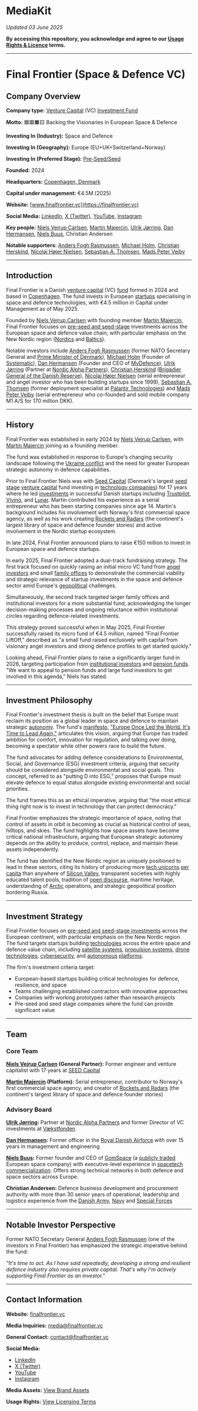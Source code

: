# MediaKit

*Updated 03 June 2025*

**By accessing this repository, you acknowledge and agree to our [Usage Rights & Licence](LICENSE) terms.**

---
# Final Frontier (Space & Defence VC)

## Company Overview

**Company type:** [Venture Capital](https://en.wikipedia.org/wiki/Venture_capital) (VC) [Investment Fund](https://en.wikipedia.org/wiki/Investment_fund)

**Motto:** 🟦🟥🟧🟨 Backing the Visionaries in European Space & Defence

**Investing In (Industry):** Space and Defence

**Investing In (Geography):** Europe (EU+UK+Switzerland+Norway)

**Investing In (Preferred Stage):** [Pre-Seed/Seed](https://en.wikipedia.org/wiki/Venture_round)

**Founded:** 2024

**Headquarters:** [Copenhagen, Denmark](https://en.wikipedia.org/wiki/Copenhagen,_Denmark)

**Capital under management:** €4.5M (2025)

**Website:** [www.finalfrontier.vc](https://finalfrontier.vc)

**Social Media:** [LinkedIn](https://www.linkedin.com/company/finalfrontiervc/), [X (Twitter)](https://x.com/ffrontier_vc), [YouTube](https://www.youtube.com/channel/UCHvXTktEe7sBTQ5AieLq4QA), [Instagram](https://www.instagram.com/finalfrontiervc/)

**Key people:** [Niels Vejrup Carlsen](https://www.linkedin.com/in/nielsvejrupcarlsen/), [Martin Majercin](https://www.linkedin.com/in/monsfrost/), [Ulrik Jørring](https://www.linkedin.com/in/ulrik-j%C3%B8rring-08559/), [Dan Hermansen](https://www.linkedin.com/in/dan-d-s-hermansen-7a16643/), [Niels Buus](https://www.linkedin.com/in/nielsbuus/), Christian Andersen

**Notable supporters:** [Anders Fogh Rasmussen](https://en.wikipedia.org/wiki/Anders_Fogh_Rasmussen), [Michael Holm](https://www.linkedin.com/in/michael-holm-3495283/), [Christian Herskind](https://www.linkedin.com/in/christian-herskind-3891172/), [Nicolaj Højer Nielsen](https://www.linkedin.com/in/nicolajnielsen/), [Sebastian A. Thomsen](https://www.linkedin.com/in/sebastian-a-thomsen/), [Mads Peter Veiby](https://www.linkedin.com/in/mads-peter-veiby/)

---

## Introduction

Final Frontier is a Danish [venture capital](https://en.wikipedia.org/wiki/Venture_capital) (VC) [fund](https://en.wikipedia.org/wiki/Investment_fund) formed in 2024 and based in [Copenhagen](https://en.wikipedia.org/wiki/Copenhagen). The fund invests in European [startups](https://en.wikipedia.org/wiki/Startup_company) specialising in space and defence technologies, with €4.5 million in Capital under Management as of May 2025.

Founded by [Niels Vejrup Carlsen](https://www.linkedin.com/in/nielsvejrupcarlsen/) with founding member [Martin Majercin](https://www.linkedin.com/in/monsfrost/), Final Frontier focuses on [pre-seed and seed-stage](https://en.wikipedia.org/wiki/Venture_round) investments across the European space and defence value chain, with particular emphasis on the New Nordic region ([Nordics](https://en.wikipedia.org/wiki/Nordic_countries) and [Baltics](https://en.wikipedia.org/wiki/Baltic_states)).

Notable investors include [Anders Fogh Rasmussen](https://en.wikipedia.org/wiki/Anders_Fogh_Rasmussen) (former NATO Secretary General and [Prime Minister of Denmark](https://en.wikipedia.org/wiki/Prime_Minister_of_Denmark)), [Michael Holm](https://www.linkedin.com/in/michael-holm-3495283/) (Founder of [Systematic](https://systematic.com/)), [Dan Hermansen](https://www.linkedin.com/in/dan-d-s-hermansen-7a16643/) (Founder and CEO of [MyDefence](https://mydefence.com/)), [Ulrik Jørring](https://www.linkedin.com/in/ulrik-j%C3%B8rring-08559/) (Partner at [Nordic Alpha Partners](https://www.nordicalpha.com/)), [Christian Herskind](https://www.linkedin.com/in/christian-herskind-3891172/) ([Brigadier General of the Danish Reserve](https://en.wikipedia.org/wiki/Brigadier_general)), [Nicolaj Højer Nielsen](https://www.linkedin.com/in/nicolajnielsen/) (serial entrepreneur and angel investor who has been building startups since 1999), [Sebastian A. Thomsen](https://www.linkedin.com/in/sebastian-a-thomsen/) (former deployment specialist at [Palantir Technologies](https://en.wikipedia.org/wiki/Palantir_Technologies)) and [Mads Peter Veiby](https://www.linkedin.com/in/mads-peter-veiby/) (serial entrepreneur who co-founded and sold mobile company M1 A/S for 170 million DKK).

---

## History

Final Frontier was established in early 2024 by [Niels Vejrup Carlsen](https://www.linkedin.com/in/nielsvejrupcarlsen/), with [Martin Majercin](https://www.linkedin.com/in/monsfrost/) joining as a founding member.

The fund was established in response to Europe's changing security landscape following the [Ukraine conflict](https://en.wikipedia.org/wiki/Russian_invasion_of_Ukraine) and the need for greater European strategic autonomy in defence capabilities.

Prior to Final Frontier Niels was with [Seed Capital](https://www.seedcapital.dk/) (Denmark's largest [seed stage](https://en.wikipedia.org/wiki/Venture_round) [venture capital](https://en.wikipedia.org/wiki/Venture_capital) fund investing in [technology companies](https://en.wikipedia.org/wiki/Technology_company)) for 17 years where he led [investments](https://en.wikipedia.org/wiki/Investment) in successful Danish startups including [Trustpilot](https://en.wikipedia.org/wiki/Trustpilot), [Vivino](https://en.wikipedia.org/wiki/Vivino), and [Lunar](https://www.lunar.app/). Martin contributed his experience as a serial entrepreneur who has been starting companies since age 14. Martin's background includes his involvement with Norway's first commercial space agency, as well as his work creating [Rockets and Radars](https://finalfrontier.vc/rocketsandradars) (the continent's largest library of space and defence founder stories) and active involvement in the Nordic startup ecosystem.

In late 2024, Final Frontier announced plans to raise €150 million to invest in European space and defence startups.

In early 2025, Final Frontier adopted a dual-track fundraising strategy. The first track focused on quickly raising an initial micro VC fund from [angel investors](https://en.wikipedia.org/wiki/Angel_investor) and small [family offices](https://en.wikipedia.org/wiki/Family_office) to demonstrate the commercial viability and strategic relevance of startup investments in the space and defence sector amid Europe's [geopolitical](https://en.wikipedia.org/wiki/Geopolitics) challenges.

Simultaneously, the second track targeted larger family offices and institutional investors for a more substantial fund, acknowledging the longer decision-making processes and ongoing reluctance within institutional circles regarding defence-related investments.

This strategy proved successful when in May 2025, Final Frontier successfully raised its micro fund of €4.5 million, named "Final Frontier LiftOff," described as "a small fund raised exclusively with capital from visionary angel investors and strong defence profiles to get started quickly."

Looking ahead, Final Frontier plans to raise a significantly larger fund in 2026, targeting participation from [institutional investors](https://en.wikipedia.org/wiki/Institutional_investor) and [pension funds](https://en.wikipedia.org/wiki/Pension_fund). "We want to appeal to pension funds and large fund investors to get involved in this agenda," Niels has stated.

---

## Investment Philosophy

Final Frontier's investment thesis is built on the belief that Europe must reclaim its position as a global leader in space and defence to maintain strategic [autonomy](https://en.wikipedia.org/wiki/Autonomy). The fund's [manifesto](https://finalfrontier.vc/manifesto), ["Europe Once Led the World. It's Time to Lead Again,"](https://finalfrontier.vc/manifesto) articulates this vision, arguing that Europe has traded ambition for comfort, innovation for regulation, and talking over doing, becoming a spectator while other powers race to build the future.

The fund advocates for adding defence considerations to Environmental, Social, and Governance (ESG) investment criteria, arguing that security should be considered alongside environmental and social goals. This concept, referred to as "putting D into ESG," proposes that Europe must elevate defence to equal status alongside existing environmental and social priorities.

The fund frames this as an ethical imperative, arguing that "the most ethical thing right now is to invest in technology that can protect democracy."

Final Frontier emphasizes the strategic importance of space, noting that control of assets in orbit is becoming as crucial as historical control of seas, hilltops, and skies. The fund highlights how space assets have become critical national infrastructure, arguing that European strategic autonomy depends on the ability to produce, control, replace, and maintain these assets independently.

The fund has identified the New Nordic region as uniquely positioned to lead in these sectors, citing its history of producing more [tech unicorns](https://en.wikipedia.org/wiki/Unicorn_(finance)) [per capita](https://en.wikipedia.org/wiki/Per_capita) than anywhere of [Silicon Valley](https://en.wikipedia.org/wiki/Silicon_Valley), transparent societies with highly educated talent pools, tradition of [open discourse](https://en.wikipedia.org/wiki/Open_discourse), maritime heritage, understanding of [Arctic](https://en.wikipedia.org/wiki/Arctic) operations, and strategic geopolitical position bordering Russia.

---

## Investment Strategy

Final Frontier focuses on [pre-seed and seed-stage investments](https://en.wikipedia.org/wiki/Venture_round) across the European continent, with particular emphasis on the New Nordic region. The fund targets startups building [technologies](https://en.wikipedia.org/wiki/Technology) across the entire space and defence value chain, including [satellite systems](https://en.wikipedia.org/wiki/Satellite), [propulsion systems](https://en.wikipedia.org/wiki/Propulsion), [drone technologies](https://en.wikipedia.org/wiki/Unmanned_aerial_vehicle), [cybersecurity](https://en.wikipedia.org/wiki/Computer_security), and [autonomous](https://en.wikipedia.org/wiki/Autonomy) [platforms](https://en.wikipedia.org/wiki/Computing_platform).

The firm's investment criteria target:

- European-based startups building critical technologies for defence, resilience, and space
- Teams challenging established contractors with innovative approaches
- Companies with working prototypes rather than research projects
- Pre-seed and seed stage companies where the fund can provide significant value

---

## Team

### Core Team

**[Niels Vejrup Carlsen](https://www.linkedin.com/in/nielsvejrupcarlsen/) (General Partner):** Former engineer and venture capitalist with 17 years at [SEED Capital](https://www.seedcapital.dk/)

**[Martin Majercin](https://www.linkedin.com/in/monsfrost/) (Platform):** Serial entrepreneur, contributor to Norway's first commercial space agency, and creator of [Rockets and Radars](https://finalfrontier.vc/rocketsandradars) (the continent's largest library of space and defence founder stories)

### Advisory Board

**[Ulrik Jørring](https://www.linkedin.com/in/ulrik-j%C3%B8rring-08559/):** Partner at [Nordic Alpha Partners](https://www.nordicalpha.com/) and former Director of VC investments at [Vækstfonden](https://en.wikipedia.org/wiki/The_Danish_Growth_Fund)

**[Dan Hermansen](https://www.linkedin.com/in/dan-d-s-hermansen-7a16643/):** Former officer in the [Royal Danish Airforce](https://en.wikipedia.org/wiki/Royal_Danish_Air_Force) with over 15 years in management and engineering

**[Niels Buus](https://www.linkedin.com/in/nielsbuus/):** Former founder and CEO of [GomSpace](https://en.wikipedia.org/wiki/GomSpace) (a [publicly traded](https://en.wikipedia.org/wiki/Public_company) European space company) with executive-level experience in [spacetech](https://en.wikipedia.org/wiki/Space_technology) [commercialization](https://en.wikipedia.org/wiki/Commercialization). Offers strong technical networks in both defence and space sectors across Europe.

**Christian Andersen:** Defence business development and procurement authority with more than 30 senior years of operational, leadership and logistics experience from the [Danish Army](https://en.wikipedia.org/wiki/Royal_Danish_Army), [Navy](https://en.wikipedia.org/wiki/Royal_Danish_Navy) and [Special Forces](https://en.wikipedia.org/wiki/Special_forces)

---

## Notable Investor Perspective

Former NATO Secretary General [Anders Fogh Rasmussen](https://en.wikipedia.org/wiki/Anders_Fogh_Rasmussen) (one of the investors in Final Frontier) has emphasized the strategic imperative behind the fund: 

*"It's time to act. As I have said repeatedly, developing a strong and resilient defence industry also requires private capital. That's why I'm actively supporting Final Frontier as an investor."*

---

## Contact Information

**Website:** [finalfrontier.vc](https://finalfrontier.vc)

**Media Inquiries:** [media@finalfrontier.vc](mailto:media@finalfrontier.vc)

**General Contact:** [contact@finalfrontier.vc](mailto:contact@finalfrontier.vc)

**Social Media:**
- [LinkedIn](https://www.linkedin.com/company/finalfrontiervc/)
- [X (Twitter)](https://x.com/ffrontier_vc)
- [YouTube](https://www.youtube.com/channel/UCHvXTktEe7sBTQ5AieLq4QA)
- [Instagram](https://www.instagram.com/finalfrontiervc/)

**Media Assets:** [View Brand Assets](assets/)

**Usage Rights:** [View Licensing Terms](LICENSE)
